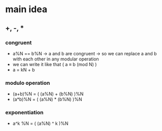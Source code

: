 # main idea 
## +, -, *
### congruent
- a%N == b%N -> a and b are congruent -> so we can replace a and b with each other in any modular operation
- we can write it like that ( a ≡ b (mod N) )
- a = kN + b 

### modulo operation
- (a+b)%N = ( (a%N) + (b%N) )%N
- (a*b)%N = ( (a%N) * (b%N) )%N

### exponentiation
- a^k %N = ( (a%N) ^ k )%N


